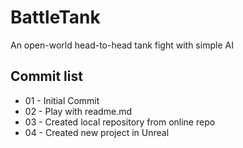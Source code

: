 # BattleTank
An open-world head-to-head tank fight with simple AI

## Commit list

* 01 - Initial Commit
* 02 - Play with readme.md
* 03 - Created local repository from online repo 
* 04 - Created new project in Unreal